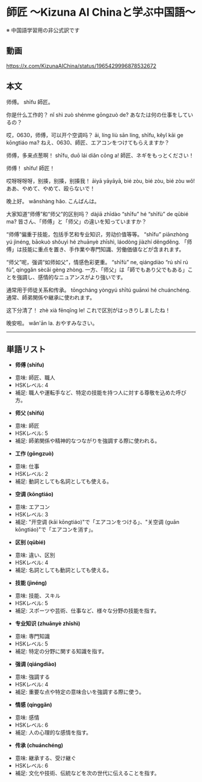 # 師匠 〜Kizuna AI Chinaと学ぶ中国語〜
※ 中国語学習用の非公式訳です

## 動画
https://x.com/KizunaAIChina/status/1965429996878532672

## 本文

师傅。
shīfu
師匠。

你是什么工作的？
nǐ shì zuò shénme gōngzuò de?
あなたは何の仕事をしているの？

哎，0630，师傅，可以开个空调吗？
āi, líng liù sān líng, shīfu, kěyǐ kāi ge kōngtiáo ma?
ねえ、0630、師匠、エアコンをつけてもらえますか？

师傅，多来点葱啊！
shīfu, duō lái diǎn cōng a!
師匠、ネギをもっとください！

师傅！
shīfu!
師匠！

哎呀呀呀呀，别揍，别揍，别揍我！
āiyā yāyāyā, bié zòu, bié zòu, bié zòu wǒ!
ああ、やめて、やめて、殴らないで！

晚上好。
wǎnshàng hǎo.
こんばんは。

大家知道“师傅”和“师父”的区别吗？
dàjiā zhīdào “shīfu” hé “shīfù” de qūbié ma?
皆さん、「师傅」と「师父」の違いを知っていますか？

“师傅”偏重于技能，包括手艺和专业知识，劳动价值等等。
“shīfu” piānzhòng yú jìnéng, bāokuò shǒuyì hé zhuānyè zhīshì, láodòng jiàzhí děngděng.
「师傅」は技能に重点を置き、手作業や専門知識、労働価値などが含まれます。

“师父”呢，强调“如师如父”，情感色彩更重。
“shīfù” ne, qiángdiào “rú shī rú fù”, qínggǎn sècǎi gèng zhòng.
一方、「师父」は「師でもあり父でもある」ことを強調し、感情的なニュアンスがより強いです。

通常用于师徒关系和传承。
tōngcháng yòngyú shītú guānxì hé chuánchéng.
通常、師弟関係や継承に使われます。

这下分清了！
zhè xià fēnqīng le!
これで区別がはっきりしましたね！

晚安啦。
wǎn'ān la.
おやすみなさい。

---
## 単語リスト

* **师傅 (shīfu)**
- 意味: 師匠、職人
- HSKレベル: 4
- 補足: 職人や運転手など、特定の技能を持つ人に対する尊敬を込めた呼び方。

* **师父 (shīfù)**
- 意味: 師匠
- HSKレベル: 5
- 補足: 師弟関係や精神的なつながりを強調する際に使われる。

* **工作 (gōngzuò)**
- 意味: 仕事
- HSKレベル: 2
- 補足: 動詞としても名詞としても使える。

* **空调 (kōngtiáo)**
- 意味: エアコン
- HSKレベル: 3
- 補足: "开空调 (kāi kōngtiáo)"で「エアコンをつける」、"关空调 (guān kōngtiáo)"で「エアコンを消す」。

* **区别 (qūbié)**
- 意味: 違い、区別
- HSKレベル: 4
- 補足: 名詞としても動詞としても使える。

* **技能 (jìnéng)**
- 意味: 技能、スキル
- HSKレベル: 5
- 補足: スポーツや芸術、仕事など、様々な分野の技能を指す。

* **专业知识 (zhuānyè zhīshì)**
- 意味: 専門知識
- HSKレベル: 5
- 補足: 特定の分野に関する知識を指す。

* **强调 (qiángdiào)**
- 意味: 強調する
- HSKレベル: 4
- 補足: 重要な点や特定の意味合いを強調する際に使う。

* **情感 (qínggǎn)**
- 意味: 感情
- HSKレベル: 6
- 補足: 人の心理的な感情を指す。

* **传承 (chuánchéng)**
- 意味: 継承する、受け継ぐ
- HSKレベル: 6
- 補足: 文化や技術、伝統などを次の世代に伝えることを指す。
